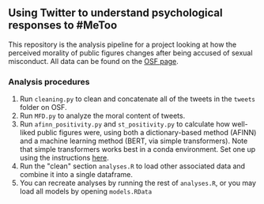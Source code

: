 ## Using Twitter to understand psychological responses to #MeToo

This repository is the analysis pipeline for a project looking at how the perceived morality of public figures changes after being accused of sexual misconduct. All data can be found on the [OSF page](https://osf.io/z6c45/).

### Analysis procedures

1. Run `cleaning.py` to clean and concatenate all of the tweets in the `tweets` folder on OSF.
2. Run `MFD.py` to analyze the moral content of tweets. 
3. Run `afinn_positivity.py` and `st_positivity.py` to calculate how well-liked public figures were, using both a dictionary-based method (AFINN) and a machine learning method (BERT, via simple transformers). Note that simple transformers works best in a conda environment. Set one up using the instructions [here](https://simpletransformers.ai/docs/installation/).
4. Run the "clean" section `analyses.R` to load other associated data and combine it into a single dataframe.
5. You can recreate analyses by running the rest of `analyses.R`, or you may load all models by opening `models.RData`
